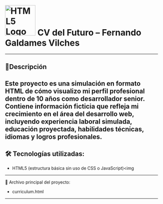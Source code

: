 # <img src="https://upload.wikimedia.org/wikipedia/commons/6/61/HTML5_logo_and_wordmark.svg" alt="HTML5 Logo" width="100"/> CV del Futuro – Fernando Galdames Vilches 

---
## **🚀Descripción**
Este proyecto es una simulación en formato HTML de cómo visualizo mi perfil profesional dentro de 10 años como desarrollador senior. Contiene información ficticia que refleja mi crecimiento en el área del desarrollo web, incluyendo experiencia laboral simulada, educación proyectada, habilidades técnicas, idiomas y logros profesionales.
---
## **🛠️ Tecnologías utilizadas**:
- HTML5 (estructura básica sin uso de CSS o JavaScript)<img 
---
📄 Archivo principal del proyecto:
- curriculum.html
---


